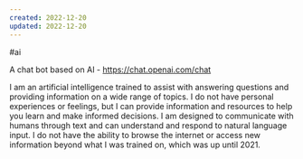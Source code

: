 ```yaml
---
created: 2022-12-20
updated: 2022-12-20
---
```


#ai

A chat bot based on AI - https://chat.openai.com/chat

I am an artificial intelligence trained to assist with answering questions and providing information on a wide range of topics. I do not have personal experiences or feelings, but I can provide information and resources to help you learn and make informed decisions. I am designed to communicate with humans through text and can understand and respond to natural language input. I do not have the ability to browse the internet or access new information beyond what I was trained on, which was up until 2021.